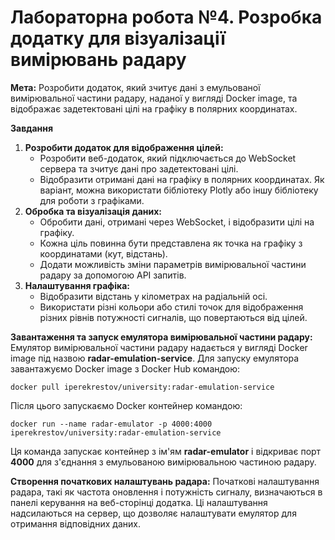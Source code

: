 <h1> <b> Лабораторна робота №4. Розробка додатку для візуалізації вимірювань радару </b> </h1>

<b>Мета:</b> Розробити додаток, який зчитує дані з емульованої вимірювальної частини радару, наданої у вигляді Docker image, та відображає задетектовані цілі на графіку в полярних координатах.

<p><b>Завдання</b></p>
<ol>
    <li><b>Розробити додаток для відображення цілей:</b>
        <ul>
            <li>Розробити веб-додаток, який підключається до WebSocket сервера та зчитує дані про задетектовані цілі.</li>
            <li>Відобразити отримані дані на графіку в полярних координатах. Як варіант, можна використати бібліотеку Plotly або іншу бібліотеку для роботи з графіками.</li>
        </ul>
    </li>
    <li><b>Обробка та візуалізація даних:</b>
        <ul>
            <li>Обробити дані, отримані через WebSocket, і відобразити цілі на графіку.</li>
            <li>Кожна ціль повинна бути представлена як точка на графіку з координатами (кут, відстань).</li>
            <li>Додати можливість зміни параметрів вимірювальної частини радару за допомогою API запитів.</li>
        </ul>
    </li>
    <li><b>Налаштування графіка:</b>
        <ul>
            <li>Відобразити відстань у кілометрах на радіальній осі.</li>
            <li>Використати різні кольори або стилі точок для відображення різних рівнів потужності сигналів, що повертаються від цілей.</li>
        </ul>
    </li>
</ol>
<p><b>Завантаження та запуск емулятора вимірювальної частини радару:</b> Емулятор вимірювальної частини радару надається у вигляді Docker image під назвою <b>radar-emulation-service</b>. Для запуску емулятора завантажуємо Docker image з Docker Hub командою:</p>
<pre><code>docker pull iperekrestov/university:radar-emulation-service</code></pre>
<p>Після цього запускаємо Docker контейнер командою:</p>
<pre><code>docker run --name radar-emulator -p 4000:4000 iperekrestov/university:radar-emulation-service</code></pre>
<p>Ця команда запускає контейнер з ім'ям <b>radar-emulator</b> і відкриває порт <b>4000</b> для з'єднання з емульованою вимірювальною частиною радару.</p>
<p><b>Створення початкових налаштувань радара:</b> Початкові налаштування радара, такі як частота оновлення і потужність сигналу, визначаються в панелі керування на веб-сторінці додатка. Ці налаштування надсилаються на сервер, що дозволяє налаштувати емулятор для отримання відповідних даних.</p>



